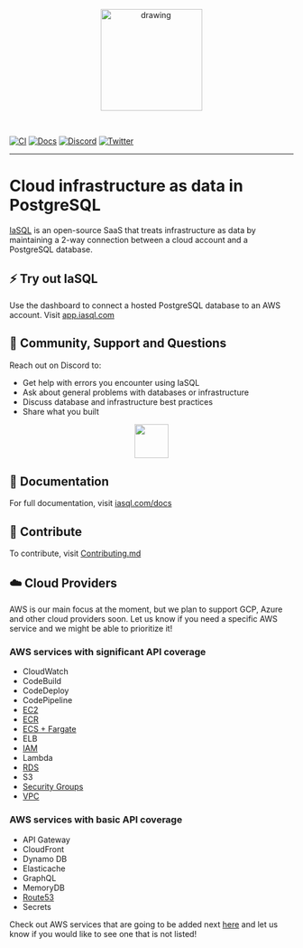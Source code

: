 <p align="center">
  <a href="https://iasql.com">
    <img src="https://iasql.com/lib_TQbMwqDvYvWhOqVJ/6px14ozk177bpjqk.png" alt="drawing" width="180"/>
  </a>
</p>

&nbsp;

[![CI](https://github.com/iasql/iasql-engine/workflows/CI/badge.svg)](https://github.com/iasql/iasql-engine/actions?query=workflow%3ACI)
[![Docs](https://img.shields.io/badge/docs-docusaurus-blue)](https://iasql.com/docs)
[![Discord](https://img.shields.io/badge/discord-iasql-purple)](https://discord.com/invite/machGGczea)
[![Twitter](https://img.shields.io/badge/twitter-iasql-9cf)](https://www.twitter.com/iasql)

---

# Cloud infrastructure as data in PostgreSQL

[IaSQL](https://iasql.com) is an open-source SaaS that treats infrastructure as data by maintaining a 2-way connection between a cloud account and a PostgreSQL database.

## ⚡️ Try out IaSQL

Use the dashboard to connect a hosted PostgreSQL database to an AWS account. Visit [app.iasql.com](https://app.iasql.com)

## 💬 Community, Support and Questions

Reach out on Discord to:

- Get help with errors you encounter using IaSQL
- Ask about general problems with databases or infrastructure
- Discuss database and infrastructure best practices
- Share what you built

<p align="center">
  <a href="https://discord.com/invite/machGGczea">
    <img src="https://discord.com/assets/ff41b628a47ef3141164bfedb04fb220.png" height="60px" />
  </a>
</p>

## 📄 Documentation

For full documentation, visit [iasql.com/docs](https://iasql.com/docs)

## 🚀 Contribute

To contribute, visit [Contributing.md](https://github.com/iasql/iasql-engine/blob/main/CONTRIBUTING.md)

## ☁️ Cloud Providers

AWS is our main focus at the moment, but we plan to support GCP, Azure and other cloud providers soon. Let us know if you need a specific AWS service and we might be able to prioritize it!

### AWS services with significant API coverage

- CloudWatch
- CodeBuild
- CodeDeploy
- CodePipeline
- [EC2](https://iasql.com/docs/aws_ec2)
- [ECR](https://iasql.com/docs/aws_ecr/)
- [ECS + Fargate](https://iasql.com/docs/fargate/)
- ELB
- [IAM](https://iasql.com/docs/aws_iam/)
- Lambda
- [RDS](https://iasql.com/docs/aws_rds/)
- S3
- [Security Groups](https://iasql.com/docs/aws_security_group/)
- [VPC](https://iasql.com/docs/vpc/)

### AWS services with basic API coverage

- API Gateway
- CloudFront
- Dynamo DB
- Elasticache
- GraphQL
- MemoryDB
- [Route53](https://iasql.com/docs/aws_route53/)
- Secrets

Check out AWS services that are going to be added next [here](https://github.com/iasql/iasql-engine/issues?q=is%3Aissue+is%3Aopen+label%3A%22cloud+coverage%22) and let us know if you would like to see one that is not listed!
